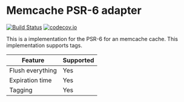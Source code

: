 # Memcache PSR-6 adapter 
[![Build Status](https://travis-ci.org/php-cache/memcache-adapter.svg?branch=master)](https://travis-ci.org/php-cache/memcache-adapter) [![codecov.io](https://codecov.io/github/php-cache/memcache-adapter/coverage.svg?branch=master)](https://codecov.io/github/php-cache/memcache-adapter?branch=master)

This is a implementation for the PSR-6 for an memcache cache. This implementation supports tags. 

| Feature | Supported |
| ------- | --------- | 
| Flush everything | Yes 
| Expiration time | Yes
| Tagging | Yes
